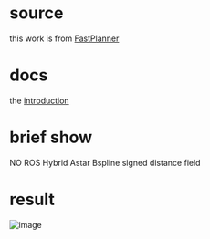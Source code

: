 # source
this work is from [FastPlanner](https://github.com/HKUST-Aerial-Robotics/Fast-Planner "FastPlanner")

# docs 
the [introduction](https://blog.csdn.net/weixin_42284263/article/details/119204964)

# brief show
NO ROS
Hybrid Astar
Bspline
signed distance field

# result

![image](https://github.com/HongchengL1u/bspline_opt/master/result.png)
